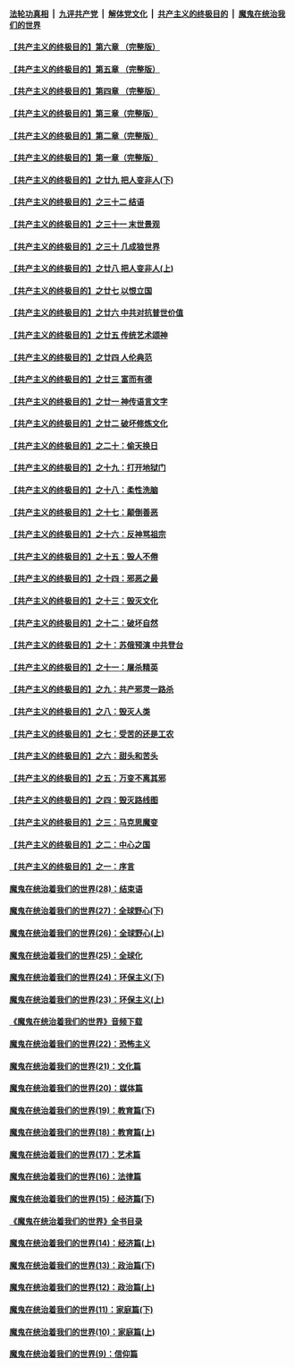 ####  [法轮功真相](../../../../basic/blob/master/README.md?t=02211702) &nbsp;|&nbsp; [九评共产党](../../../../9ping.md/blob/master/README.md?t=02211702) &nbsp;|&nbsp; [解体党文化](../../../../jtdwh.md/blob/master/README.md?t=02211702)  &nbsp;|&nbsp; [共产主义的终极目的](../../../../gczydzjmd.md/blob/master/README.md?t=02211702) &nbsp;|&nbsp; [魔鬼在统治我们的世界](../../../../mgztzwmdsj.md/blob/master/README.md?t=02211702) 

#### [【共产主义的终极目的】第六章 （完整版）](../pages/nsc422/n11428913.md?t=02211702) 

#### [【共产主义的终极目的】第五章 （完整版）](../pages/nsc422/n11428912.md?t=02211702) 

#### [【共产主义的终极目的】第四章 （完整版）](../pages/nsc422/n11428907.md?t=02211702) 

#### [【共产主义的终极目的】第三章（完整版）](../pages/nsc422/n11428848.md?t=02211702) 

#### [【共产主义的终极目的】第二章（完整版）](../pages/nsc422/n11428831.md?t=02211702) 

#### [【共产主义的终极目的】第一章（完整版）](../pages/nsc422/n11417651.md?t=02211702) 

#### [【共产主义的终极目的】之廿九 把人变非人(下)](../pages/nsc422/n11344140.md?t=02211702) 

#### [【共产主义的终极目的】之三十二 结语](../pages/nsc422/n11360535.md?t=02211702) 

#### [【共产主义的终极目的】之三十一 末世景观](../pages/nsc422/n11351129.md?t=02211702) 

#### [【共产主义的终极目的】之三十 几成狼世界](../pages/nsc422/n11348280.md?t=02211702) 

#### [【共产主义的终极目的】之廿八 把人变非人(上)](../pages/nsc422/n11340492.md?t=02211702) 

#### [【共产主义的终极目的】之廿七 以恨立国](../pages/nsc422/n11336944.md?t=02211702) 

#### [【共产主义的终极目的】之廿六 中共对抗普世价值](../pages/nsc422/n11324785.md?t=02211702) 

#### [【共产主义的终极目的】之廿五 传统艺术颂神](../pages/nsc422/n11296396.md?t=02211702) 

#### [【共产主义的终极目的】之廿四 人伦典范](../pages/nsc422/n11296397.md?t=02211702) 

#### [【共产主义的终极目的】之廿三 富而有德](../pages/nsc422/n11283598.md?t=02211702) 

#### [【共产主义的终极目的】之廿一 神传语言文字](../pages/nsc422/n11263265.md?t=02211702) 

#### [【共产主义的终极目的】之廿二 破坏修炼文化](../pages/nsc422/n11245728.md?t=02211702) 

#### [【共产主义的终极目的】之二十：偷天换日](../pages/nsc422/n11238846.md?t=02211702) 

#### [【共产主义的终极目的】之十九：打开地狱门](../pages/nsc422/n11206376.md?t=02211702) 

#### [【共产主义的终极目的】之十八：柔性洗脑](../pages/nsc422/n11199994.md?t=02211702) 

#### [【共产主义的终极目的】之十七：颠倒善恶](../pages/nsc422/n11179782.md?t=02211702) 

#### [【共产主义的终极目的】之十六：反神骂祖宗](../pages/nsc422/n11166798.md?t=02211702) 

#### [【共产主义的终极目的】之十五：毁人不倦](../pages/nsc422/n11166792.md?t=02211702) 

#### [【共产主义的终极目的】之十四：邪恶之最](../pages/nsc422/n11150249.md?t=02211702) 

#### [【共产主义的终极目的】之十三：毁灭文化](../pages/nsc422/n11135227.md?t=02211702) 

#### [【共产主义的终极目的】之十二：破坏自然](../pages/nsc422/n11135214.md?t=02211702) 

#### [【共产主义的终极目的】之十：苏俄预演 中共登台](../pages/nsc422/n11118424.md?t=02211702) 

#### [【共产主义的终极目的】之十一：屠杀精英](../pages/nsc422/n11118442.md?t=02211702) 

#### [【共产主义的终极目的】之九：共产邪灵一路杀](../pages/nsc422/n11114139.md?t=02211702) 

#### [【共产主义的终极目的】之八：毁灭人类](../pages/nsc422/n11108503.md?t=02211702) 

#### [【共产主义的终极目的】之七：受苦的还是工农](../pages/nsc422/n11101809.md?t=02211702) 

#### [【共产主义的终极目的】之六：甜头和苦头](../pages/nsc422/n11096971.md?t=02211702) 

#### [【共产主义的终极目的】之五：万变不离其邪](../pages/nsc422/n11091285.md?t=02211702) 

#### [【共产主义的终极目的】之四：毁灭路线图](../pages/nsc422/n11086284.md?t=02211702) 

#### [【共产主义的终极目的】之三：马克思魔变](../pages/nsc422/n11061941.md?t=02211702) 

#### [【共产主义的终极目的】之二：中心之国](../pages/nsc422/n11047728.md?t=02211702) 

#### [【共产主义的终极目的】之一：序言](../pages/nsc422/n11086077.md?t=02211702) 

#### [魔鬼在统治着我们的世界(28)：结束语](../pages/nsc422/n10936246.md?t=02211702) 

#### [魔鬼在统治着我们的世界(27)：全球野心(下)](../pages/nsc422/n10928319.md?t=02211702) 

#### [魔鬼在统治着我们的世界(26)：全球野心(上)](../pages/nsc422/n10900318.md?t=02211702) 

#### [魔鬼在统治着我们的世界(25)：全球化](../pages/nsc422/n10788205.md?t=02211702) 

#### [魔鬼在统治着我们的世界(24)：环保主义(下)](../pages/nsc422/n10695307.md?t=02211702) 

#### [魔鬼在统治着我们的世界(23)：环保主义(上)](../pages/nsc422/n10688613.md?t=02211702) 

#### [《魔鬼在统治着我们的世界》音频下载](../pages/nsc422/n10635553.md?t=02211702) 

#### [魔鬼在统治着我们的世界(22)：恐怖主义](../pages/nsc422/n10614727.md?t=02211702) 

#### [魔鬼在统治着我们的世界(21)：文化篇](../pages/nsc422/n10597706.md?t=02211702) 

#### [魔鬼在统治着我们的世界(20)：媒体篇](../pages/nsc422/n10586579.md?t=02211702) 

#### [魔鬼在统治着我们的世界(19)：教育篇(下)](../pages/nsc422/n10564808.md?t=02211702) 

#### [魔鬼在统治着我们的世界(18)：教育篇(上)](../pages/nsc422/n10526970.md?t=02211702) 

#### [魔鬼在统治着我们的世界(17)：艺术篇](../pages/nsc422/n10499093.md?t=02211702) 

#### [魔鬼在统治着我们的世界(16)：法律篇](../pages/nsc422/n10485969.md?t=02211702) 

#### [魔鬼在统治着我们的世界(15)：经济篇(下)](../pages/nsc422/n10469975.md?t=02211702) 

#### [《魔鬼在统治着我们的世界》全书目录](../pages/nsc422/n10464261.md?t=02211702) 

#### [魔鬼在统治着我们的世界(14)：经济篇(上)](../pages/nsc422/n10457370.md?t=02211702) 

#### [魔鬼在统治着我们的世界(13)：政治篇(下)](../pages/nsc422/n10448270.md?t=02211702) 

#### [魔鬼在统治着我们的世界(12)：政治篇(上)](../pages/nsc422/n10444576.md?t=02211702) 

#### [魔鬼在统治着我们的世界(11)：家庭篇(下)](../pages/nsc422/n10440961.md?t=02211702) 

#### [魔鬼在统治着我们的世界(10)：家庭篇(上)](../pages/nsc422/n10435448.md?t=02211702) 

#### [魔鬼在统治着我们的世界(9)：信仰篇](../pages/nsc422/n10432159.md?t=02211702) 

